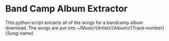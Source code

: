 # Band Camp Album Extractor
This python script extracts all of the songs for a bandcamp album download.
The songs are put into ~/Music/{Artist}/{Album}/{Track-number} {Song-name}
